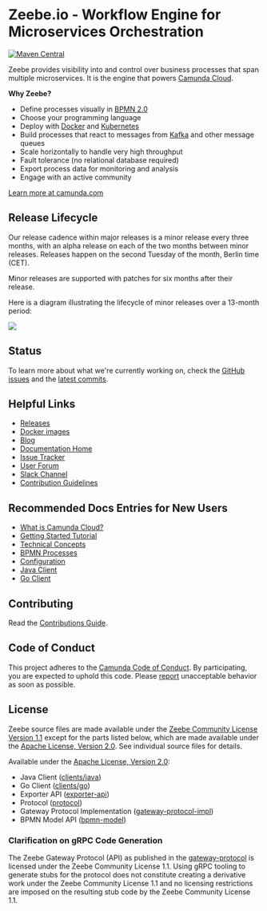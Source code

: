 # Zeebe.io - Workflow Engine for Microservices Orchestration


[![Maven Central](https://maven-badges.herokuapp.com/maven-central/io.camunda.zeebe/camunda-cloud-zeebe/badge.svg)](https://maven-badges.herokuapp.com/maven-central/io.camunda.zeebe/camunda-cloud-zeebe)

Zeebe provides visibility into and control over business processes that span multiple microservices. It is the engine that powers [Camunda Cloud](https://camunda.com/products/cloud/workflow-engine/).

**Why Zeebe?**

* Define processes visually in [BPMN 2.0](https://www.omg.org/spec/BPMN/2.0.2/)
* Choose your programming language
* Deploy with [Docker](https://www.docker.com/) and [Kubernetes](https://kubernetes.io/)
* Build processes that react to messages from [Kafka](https://kafka.apache.org/) and other message queues
* Scale horizontally to handle very high throughput
* Fault tolerance (no relational database required)
* Export process data for monitoring and analysis
* Engage with an active community

[Learn more at camunda.com](https://camunda.com/products/cloud/workflow-engine/)

## Release Lifecycle

Our release cadence within major releases is a minor release every three months, with an alpha release on each of the two months between minor releases. Releases happen on the second Tuesday of the month, Berlin time (CET).

Minor releases are supported with patches for six months after their release.

Here is a diagram illustrating the lifecycle of minor releases over a 13-month period:

![](img/release-cadence.png)

## Status

To learn more about what we're currently working on, check the [GitHub issues](https://github.com/camunda-cloud/zeebe/issues?q=is%3Aissue+is%3Aopen+sort%3Aupdated-desc) and the [latest commits](https://github.com/camunda-cloud/zeebe/commits/develop).

## Helpful Links

* [Releases](https://github.com/camunda-cloud/zeebe/releases)
* [Docker images](https://hub.docker.com/r/camunda/zeebe/tags?page=1&ordering=last_updated)
* [Blog](https://camunda.com/blog/category/process-automation-as-a-service/)
* [Documentation Home](https://docs.camunda.io)
* [Issue Tracker](https://github.com/camunda-cloud/zeebe/issues)
* [User Forum](https://forum.camunda.io)
* [Slack Channel](https://zeebe-slack-invite.herokuapp.com/)
* [Contribution Guidelines](/CONTRIBUTING.md)

## Recommended Docs Entries for New Users

* [What is Camunda Cloud?](https://docs.camunda.io/docs/product-manuals/concepts/what-is-camunda-cloud)
* [Getting Started Tutorial](https://docs.camunda.io/docs/guides/getting-started/create-camunda-cloud-account)
* [Technical Concepts](https://docs.camunda.io/docs/product-manuals/zeebe/technical-concepts/index)
* [BPMN Processes](https://docs.camunda.io/docs/reference/bpmn-processes/bpmn-primer)
* [Configuration](https://docs.camunda.io/docs/product-manuals/zeebe/deployment-guide/index)
* [Java Client](https://docs.camunda.io/docs/product-manuals/clients/java-client/index)
* [Go Client](https://docs.camunda.io/docs/product-manuals/clients/go-client/index)


## Contributing

Read the [Contributions Guide](/CONTRIBUTING.md).

## Code of Conduct

This project adheres to the [Camunda Code of Conduct](https://camunda.com/events/code-conduct/).
By participating, you are expected to uphold this code. Please [report](https://camunda.com/events/code-conduct/reporting-violations/)
unacceptable behavior as soon as possible.

## License

Zeebe source files are made available under the [Zeebe Community License
Version 1.1](/licenses/ZEEBE-COMMUNITY-LICENSE-1.1.txt) except for the parts listed
below, which are made available under the [Apache License, Version
2.0](/licenses/APACHE-2.0.txt).  See individual source files for details.

Available under the [Apache License, Version 2.0](/licenses/APACHE-2.0.txt):
- Java Client ([clients/java](/clients/java))
- Go Client ([clients/go](/clients/go))
- Exporter API ([exporter-api](/exporter-api))
- Protocol ([protocol](/protocol))
- Gateway Protocol Implementation ([gateway-protocol-impl](/gateway-protocol-impl))
- BPMN Model API ([bpmn-model](/bpmn-model))

### Clarification on gRPC Code Generation

The Zeebe Gateway Protocol (API) as published in the
[gateway-protocol](/gateway-protocol/src/main/proto/gateway.proto) is licensed
under the Zeebe Community License 1.1. Using gRPC tooling to generate stubs for
the protocol does not constitute creating a derivative work under the Zeebe
Community License 1.1 and no licensing restrictions are imposed on the
resulting stub code by the Zeebe Community License 1.1.
